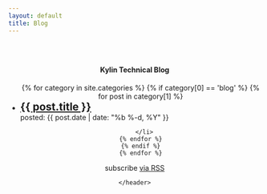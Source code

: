 ```yaml
---
layout: default
title: Blog
---
```


<main id="main" >
<section id="first" class="main">
    <header style="padding:2em 0 4em 0;">
      <div class="container" >
        <h4 class="section-title"><span> Kylin Technical Blog </span></h4>
         <!-- second-->
          <div id="content-container" class="animated fadeIn">
            <div>
             <ul class="post-list">
            {% for category in site.categories %}     <!-- categories -->
            {% if category[0]  == 'blog' %}
            {% for post in category[1] %}
            <li>
        <h2 align="left" style="margin:0px">
          <a class="post-link" href="{{ post.url | prepend: site.baseurl }}">{{ post.title }}</a></h2><div align="left" class="post-meta" >posted: {{ post.date | date: "%b %-d, %Y" }}</div>
        
      </li>
    {% endfor %}
    {% endif %}
    {% endfor %}
  </ul>

  <p class="rss-subscribe">subscribe <a href="{{ "/feed.xml" | prepend: site.baseurl }}">via RSS</a></p>
          </div>
        </div>
      </div>
      <!-- /container --> 
      
    </header>
  </section>

  
    
</main>
